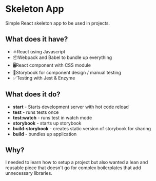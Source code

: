 # Skeleton App

Simple React skeleton app to be used in projects.

## What does it have?

- ⚛️React using Javascript
- 📦Webpack and Babel to bundle up everything
- 🖥React component with CSS module
- 📖Storybook for component design / manual testing
- ✅Testing with Jest & Enzyme

## What does it do?

- **start** - Starts development server with hot code reload
- **test** - runs tests once
- **test:watch** - runs test in watch mode
- **storybook** - starts up storybook
- **build-storybook** - creates static version of storybook for sharing
- **build** - bundles up application

## Why?

I needed to learn how to setup a project but also wanted a lean and reusable piece that doesn't go for complex boilerplates that add unnecessary libraries.
